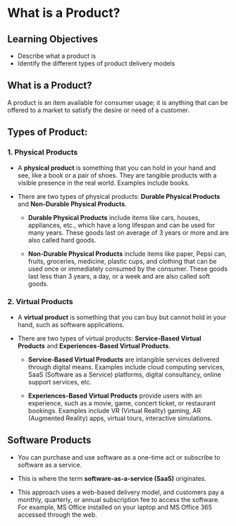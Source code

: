 # What is a Product?

## Learning Objectives

- Describe what a product is
- Identify the different types of product delivery models

## What is a Product?

A product is an item available for consumer usage; it is anything that can be offered to a market to satisfy the desire or need of a customer.

## Types of Product:

### 1. Physical Products

- A **physical product** is something that you can hold in your hand and see, like a book or a pair of shoes. They are tangible products with a visible presence in the real world. Examples include books.

- There are two types of physical products: **Durable Physical Products** and **Non-Durable Physical Products**.

  - **Durable Physical Products** include items like cars, houses, appliances, etc., which have a long lifespan and can be used for many years. These goods last on average of 3 years or more and are also called hard goods.

  - **Non-Durable Physical Products** include items like paper, Pepsi can, fruits, groceries, medicine, plastic cups, and clothing that can be used once or immediately consumed by the consumer. These goods last less than 3 years, a day, or a week and are also called soft goods.

### 2. Virtual Products

- A **virtual product** is something that you can buy but cannot hold in your hand, such as software applications.

- There are two types of virtual products: **Service-Based Virtual Products** and **Experiences-Based Virtual Products**.

  - **Service-Based Virtual Products** are intangible services delivered through digital means. Examples include cloud computing services, SaaS (Software as a Service) platforms, digital consultancy, online support services, etc.

  - **Experiences-Based Virtual Products** provide users with an experience, such as a movie, game, concert ticket, or restaurant bookings. Examples include VR (Virtual Reality) gaming, AR (Augmented Reality) apps, virtual tours, interactive simulations.

## Software Products

- You can purchase and use software as a one-time act or subscribe to software as a service.

- This is where the term **software-as-a-service (SaaS)** originates.

- This approach uses a web-based delivery model, and customers pay a monthly, quarterly, or annual subscription fee to access the software. For example, MS Office installed on your laptop and MS Office 365 accessed through the web.
